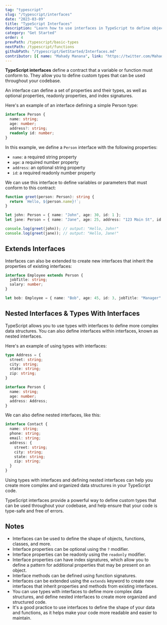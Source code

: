 ```yaml
---
tag: "typescript"
slug: "/typescript/interfaces"
date: "2023-03-09"
title: "TypeScript Interfaces"
description: "Learn how to use interfaces in TypeScript to define object shapes and contract requirements"
category: "Get Started"
order: 4
prevPath: /typescript/basic-types
nextPath: /typescript/functions
githubPath: "/typescript/GetStarted/Interfaces.md"
contributor: [{ name: "Mahady Manana", link: "https://twitter.com/MahadyManana" }, { name: "Haja", link: "https://twitter.com/Haja261M" }]
---
```



**TypeScript interfaces** define a contract that a variable or function must conform to. They allow you to define custom types that can be used throughout your codebase.

An interface can define a set of properties and their types, as well as optional properties, readonly properties, and index signatures.


Here's an example of an interface defining a simple Person type:

```ts
interface Person {
  name: string;
  age: number;
  address?: string;
  readonly id: number;
}
```
In this example, we define a `Person` interface with the following properties:

- `name`: a required string property
- `age`: a required number property
- `address`: an optional string property
- `id`: a required readonly number property


We can use this interface to define variables or parameters that must conform to this contract:

```ts
function greet(person: Person): string {
  return `Hello, ${person.name}!`;
}

let john: Person = { name: "John", age: 30, id: 1 };
let jane: Person = { name: "Jane", age: 25, address: "123 Main St", id: 2 };

console.log(greet(john)); // output: "Hello, John!"
console.log(greet(jane)); // output: "Hello, Jane!"
```

## Extends Interfaces

Interfaces can also be extended to create new interfaces that inherit the properties of existing interfaces:

```ts
interface Employee extends Person {
  jobTitle: string;
  salary: number;
}

let bob: Employee = { name: "Bob", age: 45, id: 3, jobTitle: "Manager", salary: 100000 };
```

## Nested Interfaces & Types With Interfaces

TypeScript allows you to use types with interfaces to define more complex data structures. You can also define interfaces within interfaces, known as nested interfaces.

Here's an example of using types with interfaces:

```ts
type Address = {
  street: string;
  city: string;
  state: string;
  zip: string;
}

interface Person {
  name: string;
  age: number;
  address: Address;
}
```

We can also define nested interfaces, like this:

```ts
interface Contact {
  name: string;
  phone: string;
  email: string;
  address: {
    street: string;
    city: string;
    state: string;
    zip: string;
  }
}
```

Using types with interfaces and defining nested interfaces can help you create more complex and organized data structures in your TypeScript code.



TypeScript interfaces provide a powerful way to define custom types that can be used throughout your codebase, and help ensure that your code is type-safe and free of errors.


## Notes

- Interfaces can be used to define the shape of objects, functions, classes, and more.
- Interface properties can be optional using the `?` modifier.
- Interface properties can be readonly using the `readonly` modifier.
- Interface properties can have index signatures, which allow you to define a pattern for additional properties that may be present on an object.
- Interface methods can be defined using function signatures.
- Interfaces can be extended using the `extends` keyword to create new interfaces that inherit properties and methods from existing interfaces.
- You can use types with interfaces to define more complex data structures, and define nested interfaces to create more organized and structured code.
- It's a good practice to use interfaces to define the shape of your data and functions, as it helps make your code more readable and easier to maintain.







